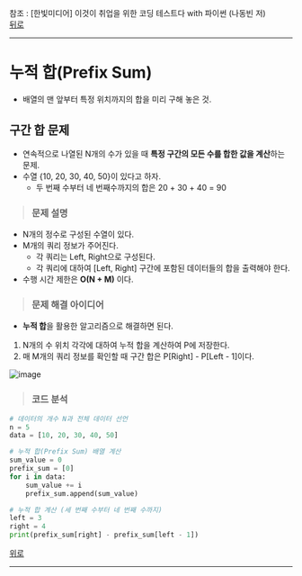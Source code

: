 참조 : [한빛미디어] 이것이 취업을 위한 코딩 테스트다 with 파이썬 (나동빈 저)   
[뒤로](https://github.com/khyup0629/Algorithm)

---
# 누적 합(Prefix Sum)

+ 배열의 맨 앞부터 특정 위치까지의 합을 미리 구해 놓은 것.

## 구간 합 문제

+ 연속적으로 나열된 N개의 수가 있을 때 **특정 구간의 모든 수를 합한 값을 계산**하는 문제.
+ 수열 {10, 20, 30, 40, 50}이 있다고 하자.
	+ 두 번째 수부터 네 번째수까지의 합은 20 + 30 + 40 = 90

> <h3>문제 설명

+ N개의 정수로 구성된 수열이 있다.
+ M개의 쿼리 정보가 주어진다.
	+ 각 쿼리는 Left, Right으로 구성된다.
	+ 각 쿼리에 대하여 [Left, Right] 구간에 포함된 데이터들의 합을 출력해야 한다.
+ 수행 시간 제한은 **O(N + M)** 이다.

> <h3>문제 해결 아이디어

+ **누적 합**을 활용한 알고리즘으로 해결하면 된다.

1. N개의 수 위치 각각에 대하여 누적 합을 계산하여 P에 저장한다.
2. 매 M개의 쿼리 정보를 확인할 때 구간 합은 P[Right] - P[Left - 1]이다.

![image](https://user-images.githubusercontent.com/43658658/116772360-6b28a780-aa89-11eb-828e-b8d12c931d51.png)

> <h3>코드 분석

``` python
# 데이터의 개수 N과 전체 데이터 선언
n = 5
data = [10, 20, 30, 40, 50]

# 누적 합(Prefix Sum) 배열 계산
sum_value = 0
prefix_sum = [0]
for i in data:
    sum_value += i
    prefix_sum.append(sum_value)

# 누적 합 계산 (세 번째 수부터 네 번째 수까지)
left = 3
right = 4
print(prefix_sum[right] - prefix_sum[left - 1])
```

[위로](#누적-합Prefix-Sum)

---
